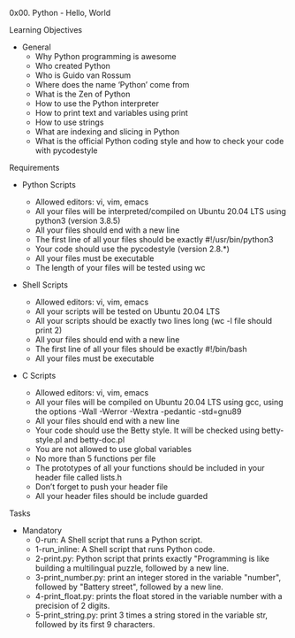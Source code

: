 0x00. Python - Hello, World

Learning Objectives
- General
	- Why Python programming is awesome
	- Who created Python
	- Who is Guido van Rossum
	- Where does the name ‘Python’ come from
	- What is the Zen of Python
	- How to use the Python interpreter
	- How to print text and variables using print
	- How to use strings
	- What are indexing and slicing in Python
	- What is the official Python coding style and how to check your code with pycodestyle

Requirements
- Python Scripts
	- Allowed editors: vi, vim, emacs
	- All your files will be interpreted/compiled on Ubuntu 20.04 LTS using python3 (version 3.8.5)
	- All your files should end with a new line
	- The first line of all your files should be exactly #!/usr/bin/python3
	- Your code should use the pycodestyle (version 2.8.*)
	- All your files must be executable
	- The length of your files will be tested using wc

- Shell Scripts
	- Allowed editors: vi, vim, emacs
	- All your scripts will be tested on Ubuntu 20.04 LTS
	- All your scripts should be exactly two lines long (wc -l file should print 2)
	- All your files should end with a new line
	- The first line of all your files should be exactly #!/bin/bash
	- All your files must be executable

- C Scripts
	- Allowed editors: vi, vim, emacs
	- All your files will be compiled on Ubuntu 20.04 LTS using gcc, using the options -Wall -Werror -Wextra -pedantic -std=gnu89
	- All your files should end with a new line
	- Your code should use the Betty style. It will be checked using betty-style.pl and betty-doc.pl
	- You are not allowed to use global variables
	- No more than 5 functions per file
	- The prototypes of all your functions should be included in your header file called lists.h
	- Don’t forget to push your header file
	- All your header files should be include guarded

Tasks
- Mandatory
	- 0-run: A Shell script that runs a Python script.
	- 1-run_inline: A Shell script that runs Python code.
	- 2-print.py: Python script that prints exactly "Programming is like building a multilingual puzzle, followed by a new line.
	- 3-print_number.py: print an integer stored in the variable "number", followed by "Battery street", followed by a new line.
	- 4-print_float.py: prints the float stored in the variable number with a precision of 2 digits.
	- 5-print_string.py: print 3 times a string stored in the variable str, followed by its first 9 characters.
